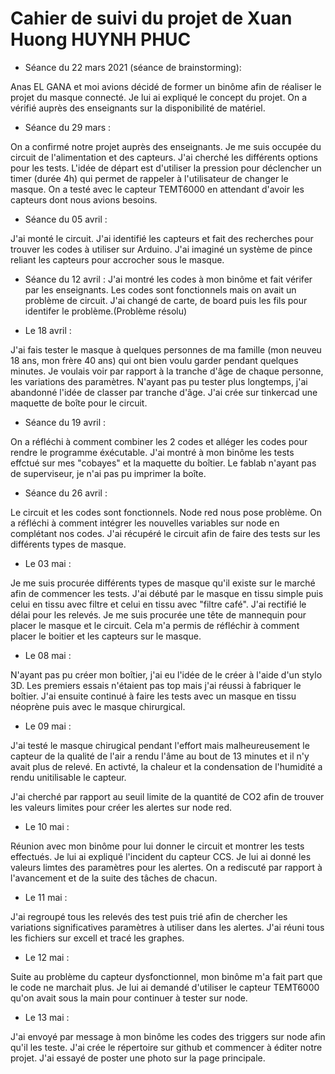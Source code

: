 # Cahier de suivi du projet de Xuan Huong HUYNH PHUC

- Séance du 22 mars 2021 (séance de brainstorming):

Anas EL GANA et moi avions décidé de former un binôme afin de réaliser le projet du masque connecté. Je lui ai expliqué le concept du projet. On a vérifié auprès des enseignants sur la disponibilité de matériel. 

- Séance du 29 mars : 

On a confirmé notre projet auprès des enseignants. Je me suis occupée du circuit de l'alimentation et des capteurs. J'ai cherché les différents options pour les tests. L'idée de départ est d'utiliser la pression pour déclencher un timer (durée 4h) qui permet de rappeler à l'utilisateur de changer le masque. On a testé avec le capteur TEMT6000 en attendant d'avoir les capteurs dont nous avions besoins.

- Séance du 05 avril :

J'ai monté le circuit. J'ai identifié les capteurs et fait des recherches pour trouver les codes à utiliser sur Arduino. J'ai imaginé un système de pince reliant les capteurs pour accrocher sous le masque.

- Séance du 12 avril :
J'ai montré les codes à mon binôme et fait vérifer par les enseignants. Les codes sont fonctionnels mais on avait un problème de circuit. J'ai changé de carte, de board puis les fils pour identifer le problème.(Problème résolu)

- Le 18 avril :

J'ai fais tester le masque à quelques personnes de ma famille (mon neuveu 18 ans, mon frère 40 ans) qui ont bien voulu garder pendant quelques minutes. Je voulais voir par rapport à la tranche d'âge de chaque personne, les variations des paramètres. N'ayant pas pu tester plus longtemps, j'ai abandonné l'idée de classer par tranche d'âge.
J'ai crée sur tinkercad une maquette de boîte pour le circuit.

- Séance du 19 avril : 

On a réfléchi à comment combiner les 2 codes et alléger les codes pour rendre le programme éxécutable.  J'ai montré à mon binôme les tests effctué sur mes "cobayes" et la maquette du boîtier. Le fablab n'ayant pas de superviseur, je n'ai pas pu imprimer la boîte.

- Séance du 26 avril : 

Le circuit et les codes sont fonctionnels. Node red nous pose problème. On a réfléchi à comment intégrer les nouvelles variables sur node en complétant nos codes. J'ai récupéré le circuit afin de faire des tests sur les différents types de masque.

- Le 03 mai :

Je me suis procurée différents types de masque qu'il existe sur le marché afin de commencer les tests. J'ai débuté par le masque en tissu simple puis celui en tissu avec filtre et celui en tissu avec "filtre café". J'ai rectifié le délai pour les relevés. 
Je me suis procurée une tête de mannequin pour placer le masque et le circuit. Cela m'a permis de réfléchir à comment placer le boitier et les capteurs sur le masque.

- Le 08 mai :

N'ayant pas pu créer mon boîtier, j'ai eu l'idée de le créer à l'aide d'un stylo 3D. Les premiers essais n'étaient pas top mais j'ai réussi à fabriquer le boîtier. J'ai ensuite continué à faire les tests avec un masque en tissu néoprène puis avec le masque chirurgical.

- Le 09 mai :

J'ai testé le masque chirugical pendant l'effort mais malheureusement le capteur de la qualité de l'air a rendu l'âme au bout de 13 minutes et il n'y avait plus de relevé. En activté, la chaleur et la condensation de l'humidité a rendu unitilisable le capteur.

J'ai cherché par rapport au seuil limite de la quantité de CO2 afin de trouver les valeurs limites pour créer les alertes sur node red.

- Le 10 mai :

Réunion avec mon binôme pour lui donner le circuit et montrer les tests effectués. Je lui ai expliqué l'incident du capteur CCS. Je lui ai donné les valeurs limtes des paramètres pour les alertes. On a rediscuté par rapport à l'avancement et de la suite des tâches de chacun.

- Le 11 mai :

J'ai regroupé tous les relevés des test puis trié afin de chercher les variations significatives paramètres à utiliser dans les alertes. J'ai réuni tous les fichiers sur excell et tracé les graphes.

- Le 12 mai :

Suite au problème du capteur dysfonctionnel, mon binôme m'a fait part que le code ne marchait plus. Je lui ai demandé d'utiliser le capteur TEMT6000 qu'on avait sous la main pour continuer à tester sur node.

- Le 13 mai :

J'ai envoyé par message à mon binôme les codes des triggers sur node afin qu'il les teste. J'ai crée le répertoire sur github et commencer à éditer notre projet. J'ai essayé de poster une photo sur la page principale.
